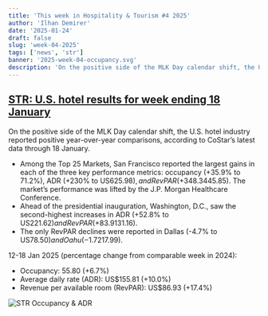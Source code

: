 ```yaml
---
title: 'This week in Hospitality & Tourism #4 2025'
author: 'Ilhan Demirer'
date: '2025-01-24'
draft: false
slug: 'week-04-2025'
tags: ['news', 'str']
banner: '2025-week-04-occupancy.svg'
description: 'On the positive side of the MLK Day calendar shift, the U.S. hotel industry reported positive year-over-year comparisons, according to CoStar’s latest data through 18 January.'
---
```


## [STR: U.S. hotel results for week ending 18 January](https://str.com/press-release/us-hotel-results-week-ending-18-january)

On the positive side of the MLK Day calendar shift, the U.S. hotel industry reported positive year-over-year comparisons, according to CoStar’s latest data through 18 January.

- Among the Top 25 Markets, San Francisco reported the largest gains in each of the three key performance metrics: occupancy (+35.9% to 71.2%), ADR (+230% to US$625.98), and RevPAR (+348.3% to US$445.85). The market’s performance was lifted by the J.P. Morgan Healthcare Conference.
- Ahead of the presidential inauguration, Washington, D.C., saw the second-highest increases in ADR (+52.8% to US$221.62) and RevPAR (+83.9% to US$131.16).
- The only RevPAR declines were reported in Dallas (-4.7% to US$78.50) and Oahu (-1.7% to US$217.99).

12-18 Jan 2025 (percentage change from comparable week in 2024):

- Occupancy: 55.80 (+6.7%)
- Average daily rate (ADR): US$155.81 (+10.0%)
- Revenue per available room (RevPAR): US$86.93 (+17.4%)

![STR Occupancy & ADR](/images/blogimages/2025-week-04-occupancy.svg)

